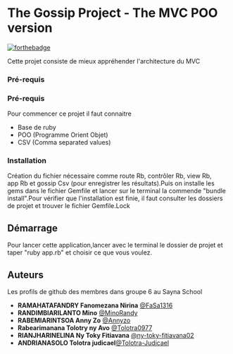 # The Gossip Project - The MVC POO version

[![forthebadge](https://forthebadge.com/images/badges/made-with-ruby.svg)](https://forthebadge.com)

Cette projet consiste de mieux appréhender l'architecture du MVC

### Pré-requis

### Pré-requis

Pour commencer ce projet il faut connaitre
- Base de ruby
- POO (Programme Orient Objet)
- CSV (Comma separated values)

### Installation
Création du fichier nécessaire comme route Rb, contrôler Rb, view Rb, app Rb et gossip Csv (pour enregistrer les résultats).Puis on installe les gems dans le fichier Gemfile et lancer sur le terminal la commende "bundle install".Pour vérifier que l'installation est finie, il faut consulter les dossiers de projet et trouver le fichier Gemfile.Lock

## Démarrage

Pour lancer cette application,lancer avec le terminal le dossier de projet et taper "ruby app.rb" et choisir ce que vous voulez. 

## Auteurs
Les profils de github des membres dans groupe 6 au Sayna School
* **RAMAHATAFANDRY Fanomezana Nirina**  [@FaSa1316](https://github.com/FaSa1316)
* **RANDIMBIARILANTO  Mino** [@MinoRandy](https://github.com/MinoRandy)
* **RABEMIARINTSOA Anny Zo** [@Annyzo](https://github.com/Annyzo)
* **Rabearimanana Tolotry ny Avo** [@Tolotra0977](https://github.com/Tolotra0977)
* **RIANJHARINELINA Ny Toky Fitiavana** [@ny-toky-fitiavana02](https://github.com/ny-toky-fitiavana02)
* **ANDRIANASOLO Tolotra judicael**[@Tolotra-Judicael](https://github.com/Tolotra-Judicael)


